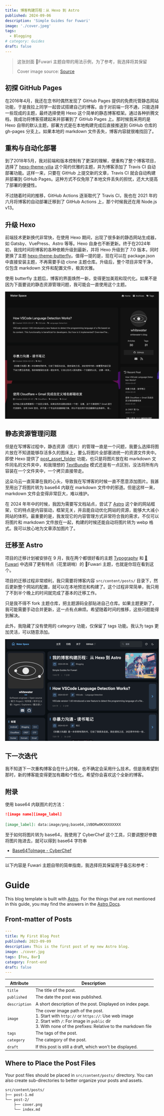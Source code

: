 ```yaml
---
title: 博客构建历程：从 Hexo 到 Astro
published: 2024-09-06
description: 'Simple Guides for Fuwari'
image: './cover.jpeg'
tags:
  - Blogging
# category: Guides
draft: false
---
```


> 这张封面 🍥Fuwari 主题自带的用法示例，为了参考，我选择将其保留
>
> Cover image source: [Source](<https://image.civitai.com/xG1nkqKTMzGDvpLrqFT7WA/208fc754-890d-4adb-9753-2c963332675d/width=2048/01651-1456859105-(colour_1.5),girl,_Blue,yellow,green,cyan,purple,red,pink,_best,8k,UHD,masterpiece,male%20focus,%201boy,gloves,%20ponytail,%20long%20hair,.jpeg>)

## 初探 GitHub Pages

在2016年4月，我还在念书时偶然发现了 GitHub Pages 提供的免费托管静态网站功能，于是我拉上同学一起尝试搭建自己的博客。由于对前端一窍不通，只能选择一些现成的主题，最终选择使用 Hexo 这个简单的静态博客框架。通过各种折腾文档，我成功将博客搭建起来并部署到了 GitHub Pages 上。那时候我采用的是 Hexo 自带的默认主题，部署方式是在本地构建完成后直接推送到 GitHub 仓库的 gh-pages 分支上。如果本地的 markdown 文件丢失，博客内容就很难找回了。

## 重构与自动化部署

到了2018年5月，我对前端和版本控制有了更深的理解，便重构了整个博客项目，选择了 [hexo-theme-yilia](https://github.com/litten/hexo-theme-yilia) 这个简约优雅的主题，并为博客添加了 Travis CI 自动部署功能。这样一来，只要在 GitHub 上提交新的文章，Travis CI 就会自动构建并部署到 GitHub Pages。这种方式不仅免除了本地文件丢失的担忧，还大大提高了部署的便捷性。

不过随着时间的推移，GitHub Actions 逐渐取代了 Travis CI，我也在 2021 年的六月将博客的自动部署迁移到了 GitHub Actions 上，那个时候我还在用 Node.js v13。

## 升级 Hexo

前端技术更新换代非常快，在使用 Hexo 期间，出现了很多新的静态网站生成器，如 Gatsby、VuePress、Astro 等等。Hexo 自身也不断更新。终于在2024年初，我找时间将博客的各种依赖升级到最新，并将 Hexo 升级到了 7.0 版本，同时更换了主题 [hexo-theme-butterfly](https://github.com/jerryc127/hexo-theme-butterfly)。值得一提的是，现在可以在 package.json 中直接安装主题，不再需要手动 clone 主题仓库。升级后，整个项目非常干净，仅包含 markdown 文件和配置文件，极其优雅。

使用 butterfly 主题后，博客的界面焕然一新，变得更加美观和现代化。如果不是因为下面要说的静态资源管理问题，我可能会一直使用这个主题。

![butterfly](./butterfly-theme.png)

## 静态资源管理问题

但是在写博客过程中，静态资源（图片）的管理一直是一个问题，我要么选择将图片放在不知道能够存活多久的图床上，要么将图片全部塞进统一的资源文件夹中。即使 Hexo 提供了 [post_asset_folder](https://hexo.io/docs/asset-folders#Post-Asset-Folder) 功能，也只是将图片放在和 markdown 文件同名的文件夹中，和我理想的 [TextBundle](http://textbundle.org/) 模式还是有一点区别，没法将所有内容装在一个文件夹中，一个拷贝直接带走。

这朵乌云一直笼罩在我的心头，导致我在写博客的时候一直不愿意添加图片。我甚至用出了将图片转为 base64 内联在 markdown 文件中的邪道。但是这样一来，markdown 文件会变得非常巨大，难以维护。

在 2024 年年中的时候，我因为需要写文档站点，尝试了 [Astro](https://astro.build/) 这个新的网站框架，它的特点是内容驱动，框架无关，并且能自动优化网站的资源，能够大大减小网站的体积。最重要的是，我发现它的内容管理方式非常符合我的需求，不仅可以将图片和 markdown 文件放在一起，构建的时候还能自动将图片转为 webp 格式。我可以放心地为文章添加图片了。

## 迁移至 Astro

项目的迁移计划被安排在 9 月，我在两个都很好看的主题 [Typography](https://github.com/moeyua/astro-theme-typography) 和 [🍥Fuwari](https://github.com/saicaca/fuwari/tree/1399bd9bc790d53ac0ca6ffa8d983ae4c3ee6608) 中选择了更有特点（花里胡哨）的 🍥Fuwari 主题，也就是你现在看到这个。

项目的迁移过程非常顺利，我只需要将博客内容 `src/content/posts/` 目录下，然后更新整个网站的配置，就可以在本地预览和构建了。这个过程非常简单，我只用了不到半个晚上的时间就完成了基本的迁移工作。

只是我不得不 fork 主题仓库，把主题源码全部贴进自己仓库。如果主题更新了，我可能需要手动合并更新，这一点有点麻烦。希望随着时间的推移，这些问题能得到解决。

此外，我隐藏了没有使用的 category 功能，仅保留了 tags 功能。我认为 tags 更加灵活，可以随意添加。

![fuwari theme](./fuwari-theme.png)

## 下一次迭代

我不知道下一次重构博客会在什么时候，也不确定会采用什么技术。但是我希望到那时，新的博客能变得更加有趣和个性化。希望你会喜欢这个全新的博客。

## 附录

使用 base64 内联图片的方法：

```md
![image name][image_label]

[image_label]: data:image/png;base64,iVBORw0KXXXXXXXX
```

至于如何将图片转为 base64，我使用了 CyberChef 这个工具，只要调整好参数将图片拖进去，就可以得到 base64 字符串

- [Base64ToImage - CyberChef](<https://gchq.github.io/CyberChef/#recipe=To_Base64('A-Za-z0-9%2B/%3D')Pad_lines('Start',22,'data:image/png;base64,')>)

---

以下内容是 Fuwari 主题自带的简单指南，我选择将其保留用于备忘和参考：

# Guide

This blog template is built with [Astro](https://astro.build/). For the things that are not mentioned in this guide, you may find the answers in the [Astro Docs](https://docs.astro.build/).

## Front-matter of Posts

```yaml
---
title: My First Blog Post
published: 2023-09-09
description: This is the first post of my new Astro blog.
image: ./cover.jpg
tags: [Foo, Bar]
category: Front-end
draft: false
---
```

| Attribute     | Description                                                                                                                                                                                                 |
| ------------- | ----------------------------------------------------------------------------------------------------------------------------------------------------------------------------------------------------------- |
| `title`       | The title of the post.                                                                                                                                                                                      |
| `published`   | The date the post was published.                                                                                                                                                                            |
| `description` | A short description of the post. Displayed on index page.                                                                                                                                                   |
| `image`       | The cover image path of the post.<br/>1. Start with `http://` or `https://`: Use web image<br/>2. Start with `/`: For image in `public` dir<br/>3. With none of the prefixes: Relative to the markdown file |
| `tags`        | The tags of the post.                                                                                                                                                                                       |
| `category`    | The category of the post.                                                                                                                                                                                   |
| `draft`       | If this post is still a draft, which won't be displayed.                                                                                                                                                    |

## Where to Place the Post Files

Your post files should be placed in `src/content/posts/` directory. You can also create sub-directories to better organize your posts and assets.

```
src/content/posts/
├── post-1.md
└── post-2/
    ├── cover.png
    └── index.md
```
